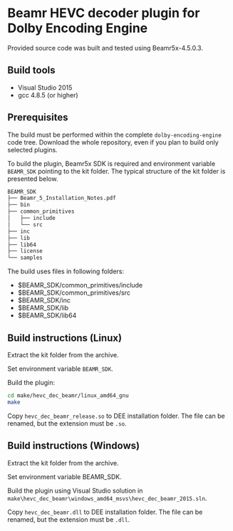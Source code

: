 # Beamr HEVC decoder plugin for Dolby Encoding Engine

Provided source code was built and tested using Beamr5x-4.5.0.3.

## Build tools

- Visual Studio 2015
- gcc 4.8.5 (or higher)

## Prerequisites

The build must be performed within the complete `dolby-encoding-engine` code tree. Download the whole repository, even if you plan to build only selected plugins.

To build the plugin, Beamr5x SDK is required and environment variable `BEAMR_SDK` pointing to the kit folder.
The typical structure of the kit folder is presented below.

```bash
BEAMR_SDK
├── Beamr_5_Installation_Notes.pdf
├── bin
├── common_primitives
│   ├── include
│   └── src
├── inc
├── lib
├── lib64
├── license
└── samples
```

The build uses files in following folders:

- $BEAMR_SDK/common_primitives/include
- $BEAMR_SDK/common_primitives/src
- $BEAMR_SDK/inc
- $BEAMR_SDK/lib
- $BEAMR_SDK/lib64

## Build instructions (Linux)

Extract the kit folder from the archive.

Set environment variable `BEAMR_SDK`.

Build the plugin:

```bash
cd make/hevc_dec_beamr/linux_amd64_gnu
make
```

Copy `hevc_dec_beamr_release.so` to DEE installation folder. The file can be renamed, but the extension must be `.so`.

## Build instructions (Windows)

Extract the kit folder from the archive.

Set environment variable BEAMR_SDK.

Build the plugin using Visual Studio solution in `make\hevc_dec_beamr\windows_amd64_msvs\hevc_dec_beamr_2015.sln`.

Copy `hevc_dec_beamr.dll` to DEE installation folder. The file can be renamed, but the extension must be `.dll`.
